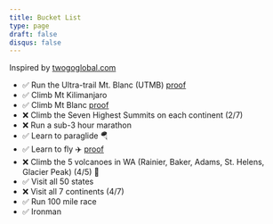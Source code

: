 ```yaml
---
title: Bucket List
type: page
draft: false
disqus: false
---
```


Inspired by [twogoglobal.com](https://twogoglobal.com/bucket-list/)

* ✅ Run the Ultra-trail Mt. Blanc (UTMB) [proof](https://www.instagram.com/p/CxMSjARpdT4/?img_index=1)
* ✅ Climb Mt Kilimanjaro
* ✅ Climb Mt Blanc [proof]()
* ❌ Climb the Seven Highest Summits on each continent (2/7)
* ❌ Run a sub-3 hour marathon
* ✅ Learn to paraglide 🪂
* ✅ Learn to fly ✈️ [proof](/posts/pilot.html)
* ❌ Climb the 5 volcanoes in WA (Rainier, Baker, Adams, St. Helens, Glacier Peak) (4/5) 🗻
* ✅ Visit all 50 states
* ❌ Visit all 7 continents (4/7)
* ✅ Run 100 mile race
* ✅ Ironman